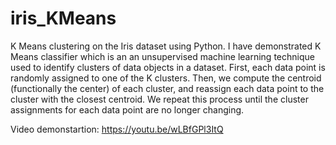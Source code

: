 # iris_KMeans
K Means clustering on the Iris dataset using Python.
I have demonstrated K Means classifier which is an an unsupervised machine learning technique used to identify clusters of data objects in a dataset. 
First, each data point is randomly assigned to one of the K clusters. Then, we compute the centroid (functionally the center) of each cluster, and reassign each data point to the cluster with the closest centroid. We repeat this process until the cluster assignments for each data point are no longer changing.

Video demonstartion: https://youtu.be/wLBfGPl3ItQ
